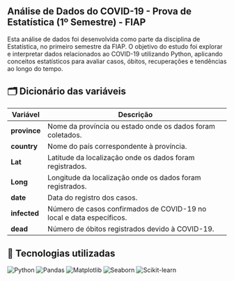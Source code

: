 ## Análise de Dados do COVID-19 - Prova de Estatística (1º Semestre) - FIAP

Esta análise de dados foi desenvolvida como parte da disciplina de Estatística, no primeiro semestre da FIAP. O objetivo do estudo foi explorar e interpretar dados relacionados ao COVID-19 utilizando Python, aplicando conceitos estatísticos para avaliar casos, óbitos, recuperações e tendências ao longo do tempo.




## 🗂 Dicionário das variáveis  

| Variável    | Descrição |
|------------|-----------|
| **province** | Nome da província ou estado onde os dados foram coletados. |
| **country**  | Nome do país correspondente à província. |
| **Lat**      | Latitude da localização onde os dados foram registrados. |
| **Long**     | Longitude da localização onde os dados foram registrados. |
| **date**     | Data do registro dos casos. |
| **infected** | Número de casos confirmados de COVID-19 no local e data específicos. |
| **dead**     | Número de óbitos registrados devido à COVID-19. |

## 🔧 Tecnologias utilizadas  
![Python](https://img.shields.io/badge/Python-3.8+-blue?logo=python&logoColor=white)
![Pandas](https://img.shields.io/badge/Pandas-data%20analysis-purple?logo=pandas)
![Matplotlib](https://img.shields.io/badge/Matplotlib-data%20visualization-yellow?logo=python)
![Seaborn](https://img.shields.io/badge/Seaborn-visualization-teal?logo=python)
![Scikit-learn](https://img.shields.io/badge/Scikit--learn-machine%20learning-orange?logo=scikit-learn)
